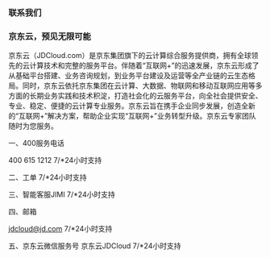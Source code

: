 ### 联系我们

### 京东云，预见无限可能

京东云（JDCloud.com）是京东集团旗下的云计算综合服务提供商，拥有全球领先的云计算技术和完整的服务平台。伴随着“互联网+”的迅速发展，京东云形成了从基础平台搭建、业务咨询规划，到业务平台建设及运营等全产业链的云生态格局。同时，京东云依托京东集团在云计算、大数据、物联网和移动互联网应用等多方面的长期业务实践和技术积淀，打造社会化的云服务平台，向全社会提供安全、专业、稳定、便捷的云计算专业服务。京东云旨在携手企业同步发展，创造全新的“互联网+”解决方案，帮助企业实现“互联网+”业务转型升级。京东云专家团队随时为您服务。

一、400服务电话

400 615 1212 7/*24小时支持

二、工单 7/*24小时支持

三、智能客服JIMI 7/*24小时支持

四、邮箱

[jdcloud@jd.com](https://mailto:jdcloud@jd.com/) 7/*24小时支持

五、京东云微信服务号 京东云JDCloud 7/*24小时支持
